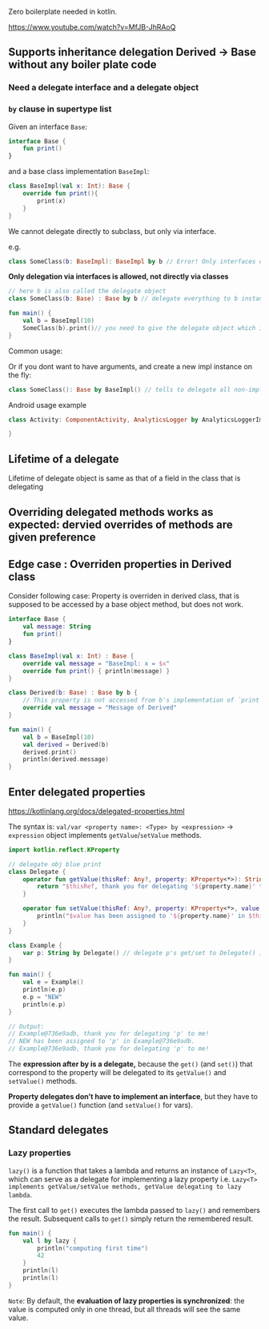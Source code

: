 
Zero boilerplate needed in kotlin.

https://www.youtube.com/watch?v=MfJB-JhRAoQ

## Supports inheritance delegation Derived -> Base without any boiler plate code

### Need a delegate interface and a delegate object

### `by` clause in supertype list

Given an interface `Base`:
```kt
interface Base {
    fun print()
}
```

and a base class implementation `BaseImpl`:
```kt
class BaseImpl(val x: Int): Base {
    override fun print(){
        print(x)
    }
}
```

We cannot delegate directly to subclass, but only via interface.

e.g.
```kt
class SomeClass(b: BaseImpl): BaseImpl by b // Error! Only interfaces can be delegated to
```


**Only delegation via interfaces is allowed, not directly via classes**
```kt
// here b is also called the delegate object
class SomeClass(b: Base) : Base by b // delegate everything to b instance, which is guarantted to fulfill Base interface 

fun main() {
    val b = BaseImpl(10)
    SomeClass(b).print()// you need to give the delegate object which implements the delegate interface
}
```

Common usage:

Or if you dont want to have arguments, and create a new impl instance on the fly:
```kt
class SomeClass(): Base by BaseImpl() // tells to delegate all non-implemented in SomeClass which are part of Base interface to be forwarded to BaseImpl
```

Android usage example
```kt
class Activity: ComponentActivity, AnalyticsLogger by AnalyticsLoggerImpl() {

}
```

## Lifetime of a delegate

Lifetime of delegate object is same as that of a field in the class that is delegating

## Overriding delegated methods works as expected: dervied overrides of methods are given preference


## Edge case : Overriden properties in Derived class 

Consider following case:
Property is overriden in derived class, that is supposed to be accessed by a base object method,
but does not work.
```kt
interface Base {
    val message: String
    fun print()
}

class BaseImpl(val x: Int) : Base {
    override val message = "BaseImpl: x = $x"
    override fun print() { println(message) }
}

class Derived(b: Base) : Base by b {
    // This property is not accessed from b's implementation of `print`
    override val message = "Message of Derived"
}

fun main() {
    val b = BaseImpl(10)
    val derived = Derived(b)
    derived.print()
    println(derived.message)
}
```

## Enter delegated properties

https://kotlinlang.org/docs/delegated-properties.html

The syntax is: `val/var <property name>: <Type> by <expression>` -> `expression` object implements `getValue`/`setValue` methods.

```kt
import kotlin.reflect.KProperty

// delegate obj blue print
class Delegate {
    operator fun getValue(thisRef: Any?, property: KProperty<*>): String {
        return "$thisRef, thank you for delegating '${property.name}' to me!"
    }

    operator fun setValue(thisRef: Any?, property: KProperty<*>, value: String) {
        println("$value has been assigned to '${property.name}' in $thisRef.")
    }
}

class Example {
    var p: String by Delegate() // delegate p's get/set to Delegate() instance, which implements getValue/setValue
}

fun main() {
	val e = Example()
	println(e.p)
    e.p = "NEW"
    println(e.p)
}

// Output:
// Example@736e9adb, thank you for delegating 'p' to me!
// NEW has been assigned to 'p' in Example@736e9adb.
// Example@736e9adb, thank you for delegating 'p' to me!
```

The **expression after by is a delegate,** because the `get()` (and `set()`) that correspond to the property will be delegated to its `getValue()` and `setValue()` methods.

**Property delegates don’t have to implement an interface**, but they have to provide a `getValue()` function (and `setValue()` for vars).


## Standard delegates

### Lazy properties

`lazy()` is a function that takes a lambda and returns an instance of `Lazy<T>`, which can serve as a delegate for implementing a lazy property i.e. `Lazy<T> implements getValue/setValue methods, getValue delegating to lazy lambda`. 

The first call to `get()` executes the lambda passed to `lazy()` and remembers the result. Subsequent calls to `get()` simply return the remembered result.

```kt
fun main() {
	val l by lazy {
        println("computing first time")
        42
    }
    println(l)
    println(l)
}
```

`Note`: By default, the **evaluation of lazy properties is synchronized**: the value is computed only in one thread, but all threads will see the same value.



